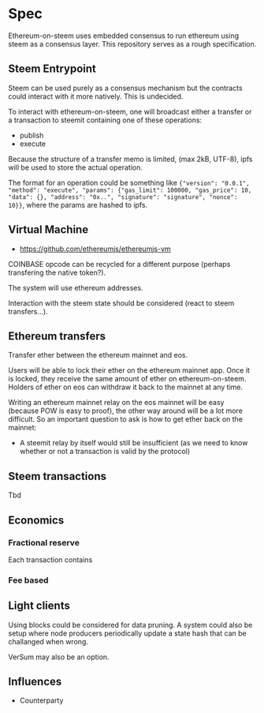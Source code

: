 # Spec
Ethereum-on-steem uses embedded consensus to run ethereum using steem as a consensus layer. This repository serves as a rough specification.

## Steem Entrypoint
Steem can be used purely as a consensus mechanism but the contracts could interact with it more natively. This is undecided.

To interact with ethereum-on-steem, one will broadcast either a transfer or a transaction to steemit containing one of these operations:
- publish
- execute

Because the structure of a transfer memo is limited, (max 2kB, UTF-8), ipfs will be used to store the actual operation. 

The format for an operation could be something like `{"version": "0.0.1", "method": "execute", "params": {"gas_limit": 100000, "gas_price": 10, "data": {}, "address": "0x..", "signature": "signature", "nonce": 10}}`, where the params are hashed to ipfs.

## Virtual Machine
* https://github.com/ethereumjs/ethereumjs-vm

COINBASE opcode can be recycled for a different purpose (perhaps transfering the native token?).

The system will use ethereum addresses.

Interaction with the steem state should be considered (react to steem transfers...).

## Ethereum transfers
Transfer ether between the ethereum mainnet and eos.

Users will be able to lock their ether on the ethereum mainnet app. Once it is locked, they receive the same amount of ether on ethereum-on-steem. Holders of ether on eos can withdraw it back to the mainnet at any time.

Writing an ethereum mainnet relay on the eos mainnet will be easy (because POW is easy to proof), the other way around will be a lot more difficult. So an important question to ask is how to get ether back on the mainnet:
- A steemit relay by itself would still be insufficient (as we need to know whether or not a transaction is valid by the protocol)

## Steem transactions
Tbd

## Economics
### Fractional reserve
Each transaction contains 

### Fee based


## Light clients
Using blocks could be considered for data pruning. A system could also be setup where node producers periodically update a state hash that can be challanged when wrong.

VerSum may also be an option.


## Influences
* Counterparty

